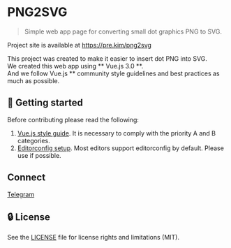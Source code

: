 # PNG2SVG
> Simple web app page for converting small dot graphics PNG to SVG.  
  
Project site is available at https://pre.kim/png2svg  
  
This project was created to make it easier to insert dot PNG into SVG.  
We created this web app using ** Vue.js 3.0 **.  
And we follow Vue.js ** community style guidelines and best practices as much as possible.  
  
  
## :book: Getting started  
  
Before contributing please read the following:  
  
1. [Vue.js style guide](https://vuejs.org/v2/style-guide/index.html). It is necessary to comply with the priority A and B categories.  
2. [Editorconfig setup](https://editorconfig.org/#download). Most editors support editorconfig by default. Please use if possible.  
  
  
## Connect  
  
[Telegram](https://t.me/PresentKim)  
  
  
## :lock: License  
  
See the [LICENSE](LICENSE) file for license rights and limitations (MIT).  